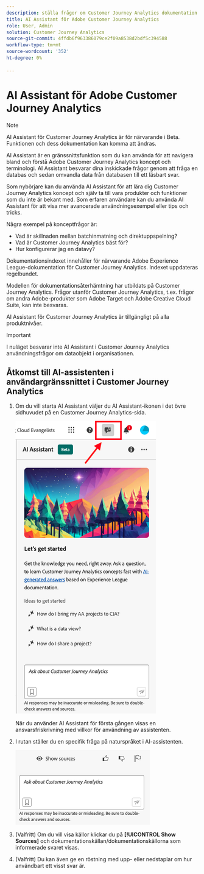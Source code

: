 ```yaml
---
description: ställa frågor om Customer Journey Analytics dokumentation
title: AI Assistant för Adobe Customer Journey Analytics
role: User, Admin
solution: Customer Journey Analytics
source-git-commit: 4ffdb6f963386079ce2f09a8538d2bdf5c394588
workflow-type: tm+mt
source-wordcount: '352'
ht-degree: 0%

---
```



# AI Assistant för Adobe Customer Journey Analytics

>[!NOTE]
>
>AI Assistant för Customer Journey Analytics är för närvarande i Beta. Funktionen och dess dokumentation kan komma att ändras.

AI Assistant är en gränssnittsfunktion som du kan använda för att navigera bland och förstå Adobe Customer Journey Analytics koncept och terminologi. AI Assistant besvarar dina inskickade frågor genom att fråga en databas och sedan omvandla data från databasen till ett läsbart svar.

Som nybörjare kan du använda AI Assistant för att lära dig Customer Journey Analytics koncept och själv ta till vara produkter och funktioner som du inte är bekant med. Som erfaren användare kan du använda AI Assistant för att visa mer avancerade användningsexempel eller tips och tricks.

Några exempel på konceptfrågor är:

* Vad är skillnaden mellan batchinmatning och direktuppspelning?
* Vad är Customer Journey Analytics bäst för?
* Hur konfigurerar jag en datavy?

Dokumentationsindexet innehåller för närvarande Adobe Experience League-dokumentation för Customer Journey Analytics. Indexet uppdateras regelbundet.

Modellen för dokumentationsåterhämtning har utbildats på Customer Journey Analytics. Frågor utanför Customer Journey Analytics, t.ex. frågor om andra Adobe-produkter som Adobe Target och Adobe Creative Cloud Suite, kan inte besvaras.

AI Assistant för Customer Journey Analytics är tillgängligt på alla produktnivåer.

>[!IMPORTANT]
>
>I nuläget besvarar inte AI Assistant i Customer Journey Analytics användningsfrågor om dataobjekt i organisationen.

## Åtkomst till AI-assistenten i användargränssnittet i Customer Journey Analytics

1. Om du vill starta AI Assistant väljer du AI Assistant-ikonen i det övre sidhuvudet på en Customer Journey Analytics-sida.

   ![AI Assistant, ikon](assets/ai-asst1.png)

   När du använder AI Assistant för första gången visas en ansvarsfriskrivning med villkor för användning av assistenten.

1. I rutan ställer du en specifik fråga på naturspråket i AI-assistenten.

   ![Frågeruta](assets/ai-asst2.png)

1. (Valfritt) Om du vill visa källor klickar du på **[!UICONTROL Show Sources]** och dokumentationskällan/dokumentationskällorna som informerade svaret visas.

1. (Valfritt) Du kan även ge en röstning med upp- eller nedstaplar om hur användbart ett visst svar är.